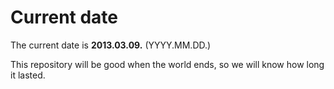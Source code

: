 # Current date

The current date is **2013.03.09.** (YYYY.MM.DD.)

This repository will be good when the world ends, so we will know how long it lasted.